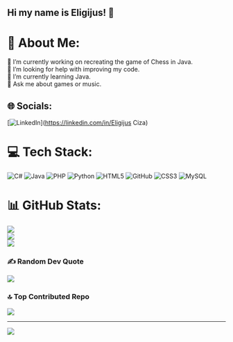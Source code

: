 ## Hi my name is Eligijus! 👋

# 💫 About Me:
🔭 I’m currently working on recreating the game of Chess in Java.<br>🤝 I’m looking for help with improving my code.<br>🌱 I’m currently learning Java.<br>💬 Ask me about games or music.


## 🌐 Socials:
[![LinkedIn](https://img.shields.io/badge/LinkedIn-%230077B5.svg?logo=linkedin&logoColor=white)](https://linkedin.com/in/Eligijus Ciza) 

# 💻 Tech Stack:
![C#](https://img.shields.io/badge/c%23-%23239120.svg?style=for-the-badge&logo=csharp&logoColor=white) ![Java](https://img.shields.io/badge/java-%23ED8B00.svg?style=for-the-badge&logo=openjdk&logoColor=white) ![PHP](https://img.shields.io/badge/php-%23777BB4.svg?style=for-the-badge&logo=php&logoColor=white) ![Python](https://img.shields.io/badge/python-3670A0?style=for-the-badge&logo=python&logoColor=ffdd54) ![HTML5](https://img.shields.io/badge/html5-%23E34F26.svg?style=for-the-badge&logo=html5&logoColor=white) ![GitHub](https://img.shields.io/badge/github-%23121011.svg?style=for-the-badge&logo=github&logoColor=white) ![CSS3](https://img.shields.io/badge/css3-%231572B6.svg?style=for-the-badge&logo=css3&logoColor=white) ![MySQL](https://img.shields.io/badge/mysql-4479A1.svg?style=for-the-badge&logo=mysql&logoColor=white)
# 📊 GitHub Stats:
![](https://github-readme-stats.vercel.app/api?username=krimmyy&theme=midnight-purple&hide_border=false&include_all_commits=false&count_private=true)<br/>
![](https://github-readme-streak-stats.herokuapp.com/?user=krimmyy&theme=midnight-purple&hide_border=false)<br/>
![](https://github-readme-stats.vercel.app/api/top-langs/?username=krimmyy&theme=midnight-purple&hide_border=false&include_all_commits=false&count_private=true&layout=compact)

### ✍️ Random Dev Quote
![](https://quotes-github-readme.vercel.app/api?type=horizontal&theme=dark)

### 🔝 Top Contributed Repo
![](https://github-contributor-stats.vercel.app/api?username=krimmyy&limit=5&theme=midnight-purple&combine_all_yearly_contributions=true)

---
[![](https://visitcount.itsvg.in/api?id=krimmyy&icon=5&color=6)](https://visitcount.itsvg.in)

<!-- Proudly created with GPRM ( https://gprm.itsvg.in ) -->
